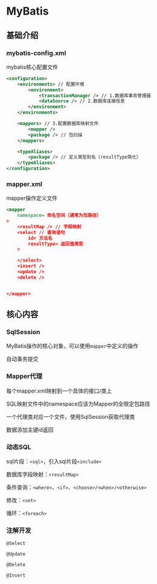 # MyBatis


## 基础介绍

### mybatis-config.xml

mybatis核心配置文件

```xml
<configuration>
    <environments> // 配置环境
        <environment>
            <transactionManager /> // 1.数据库事务管理器
            <dataSource /> // 2.数据库连接信息
        </environment>
    </environments>

    <mappers> // 3.配置数据库映射文件
        <mapper />
        <package /> // 包扫描
    </mappers>

    <typeAliases>
        <package /> // 定义类型别名（resultType简化）
    </typeAliases>
</configuration>
```

### mapper.xml

mapper操作定义文件

```xml
<mapper
    namespace= 命名空间（通常为包路径）
>
    <resultMap /> // 字段映射
    <select // 查询语句
        id= 方法名
        resultType= 返回值类型
    >

    </select>
    <insert />
    <update />
    <delete />


</mapper>
```

## 核心内容


### SqlSession

MyBatis操作的核心对象，可以使用`mapper`中定义的操作

自动事务提交




### Mapper代理

每个mapper.xml映射到一个具体的接口/类上

SQL映射文件中的namespace应该为Mapper的全限定包路径

一个代理类对应一个文件，使用SqlSession获取代理类

数据添加主键id返回


### 动态SQL

sql片段：`<sql>`，引入sql片段`<include>`

数据库字段映射：`<resultMap>`

条件查询：`<where>`、`<if>`、`<choose>/<when>/<otherwise>`

修改：`<set>`

循环：`<foreach>`


### 注解开发

`@Select`

`@Update`

`@Delete`

`@Insert`